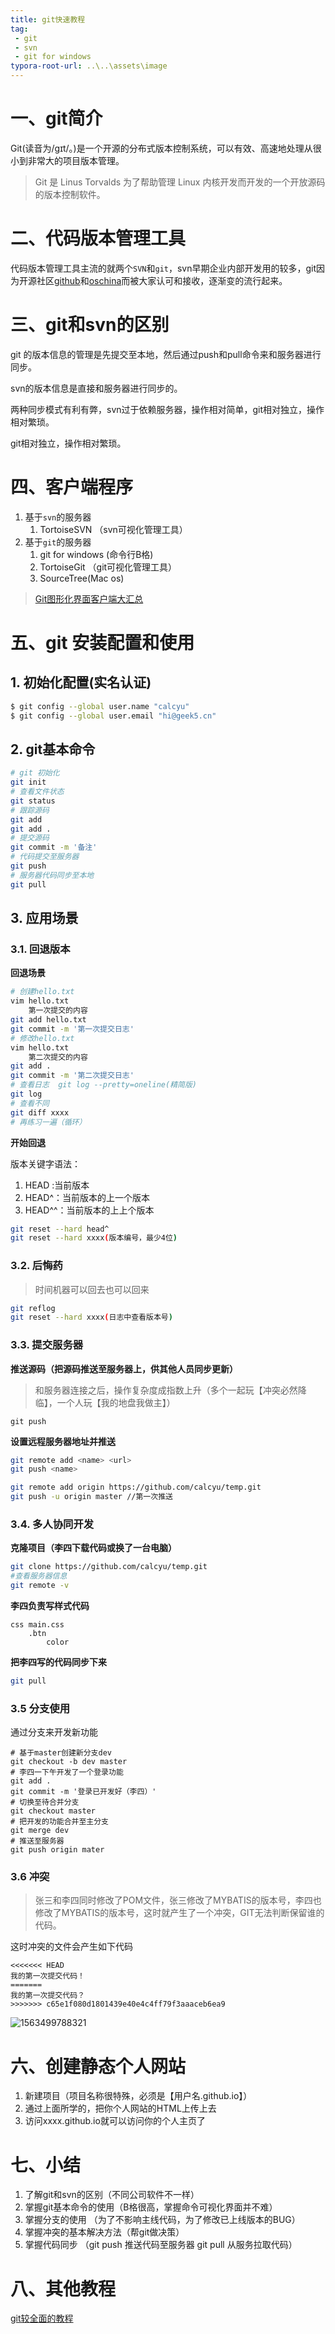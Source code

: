 ```yaml
---
title: git快速教程
tag:
 - git
 - svn
 - git for windows
typora-root-url: ..\..\assets\image
---
```




# 一、git简介

Git(读音为/gɪt/。)是一个开源的分布式版本控制系统，可以有效、高速地处理从很小到非常大的项目版本管理。 

> Git 是 Linus Torvalds 为了帮助管理 Linux 内核开发而开发的一个开放源码的版本控制软件。



# 二、代码版本管理工具

代码版本管理工具主流的就两个`SVN`和`git`，svn早期企业内部开发用的较多，git因为开源社区[github](http://github.com)和[oschina](http://oschina.net)而被大家认可和接收，逐渐变的流行起来。

# 三、git和svn的区别

git 的版本信息的管理是先提交至本地，然后通过push和pull命令来和服务器进行同步。

svn的版本信息是直接和服务器进行同步的。

两种同步模式有利有弊，svn过于依赖服务器，操作相对简单，git相对独立，操作相对繁琐。

git相对独立，操作相对繁琐。



# 四、客户端程序

1. 基于`svn`的服务器
   1. TortoiseSVN （svn可视化管理工具）
2. 基于`git`的服务器
   1. git for windows (命令行B格)
   2. TortoiseGit （git可视化管理工具）
   3. SourceTree(Mac os)

> [Git图形化界面客户端大汇总](http://www.html580.com/11332/)



# 五、git 安装配置和使用

## 1. 初始化配置(实名认证)

```bash
$ git config --global user.name "calcyu"
$ git config --global user.email "hi@geek5.cn"
```

## 2. git基本命令


```bash
# git 初始化
git init
# 查看文件状态
git status
# 跟踪源码
git add
git add .
# 提交源码
git commit -m '备注'
# 代码提交至服务器
git push
# 服务器代码同步至本地
git pull
```
## 3. 应用场景

### 3.1. 回退版本

**回退场景**

```bash
# 创建hello.txt
vim hello.txt
	第一次提交的内容
git add hello.txt
git commit -m '第一次提交日志'
# 修改hello.txt
vim hello.txt
	第二次提交的内容
git add .
git commit -m '第二次提交日志'
# 查看日志  git log --pretty=oneline(精简版)
git log 
# 查看不同
git diff xxxx
# 再练习一遍（循环）
```

**开始回退**

版本关键字语法：

1. HEAD :当前版本
2. HEAD^：当前版本的上一个版本  
3. HEAD^^：当前版本的上上个版本

```bash
git reset --hard head^
git reset --hard xxxx(版本编号，最少4位)

```

### 3.2. 后悔药

> 时间机器可以回去也可以回来

```bash
git reflog
git reset --hard xxxx(日志中查看版本号)
```

### 3.3. 提交服务器

**推送源码（把源码推送至服务器上，供其他人员同步更新）**

> 和服务器连接之后，操作复杂度成指数上升（多个一起玩【冲突必然降临】，一个人玩【我的地盘我做主】）

    git push

**设置远程服务器地址并推送**

```bash
git remote add <name> <url>
git push <name>

git remote add origin https://github.com/calcyu/temp.git
git push -u origin master //第一次推送
```

### 3.4. 多人协同开发

**克隆项目（李四下载代码或换了一台电脑）**

```bash
git clone https://github.com/calcyu/temp.git
#查看服务器信息
git remote -v
```

**李四负责写样式代码**

```
css main.css
    .btn
        color
```
**把李四写的代码同步下来**

```bash
git pull
```

### 3.5 分支使用

通过分支来开发新功能

```
# 基于master创建新分支dev
git checkout -b dev master
# 李四一下午开发了一个登录功能
git add .
git commit -m '登录已开发好（李四）'
# 切换至待合并分支
git checkout master
# 把开发的功能合并至主分支
git merge dev
# 推送至服务器
git push origin mater
```

### 3.6 冲突

> 张三和李四同时修改了POM文件，张三修改了MYBATIS的版本号，李四也修改了MYBATIS的版本号，这时就产生了一个冲突，GIT无法判断保留谁的代码。

这时冲突的文件会产生如下代码

```
<<<<<<< HEAD
我的第一次提交代码！
=======
我的第一次提交代码？
>>>>>>> c65e1f080d1801439e40e4c4ff79f3aaaceb6ea9
```


![1563499788321](../../../../assets/image/git-tutorials/1563499788321.png)


# 六、创建静态个人网站
1. 新建项目（项目名称很特殊，必须是【用户名.github.io】）
2. 通过上面所学的，把你个人网站的HTML上传上去
3. 访问xxxx.github.io就可以访问你的个人主页了

# 七、小结

1. 了解git和svn的区别（不同公司软件不一样）
2. 掌握git基本命令的使用（B格很高，掌握命令可视化界面并不难）
3. 掌握分支的使用 （为了不影响主线代码，为了修改已上线版本的BUG）
4. 掌握冲突的基本解决方法（帮git做决策）
5. 掌握代码同步 （git push 推送代码至服务器 git pull 从服务拉取代码）

# 八、其他教程
[git较全面的教程](https://www.liaoxuefeng.com/wiki/0013739516305929606dd18361248578c67b8067c8c017b000)